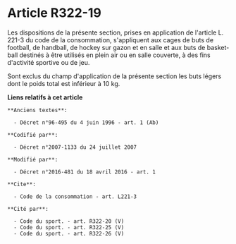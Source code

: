 # Article R322-19

Les dispositions de la présente section, prises en application de l'article L. 221-3 du code de la consommation, s'appliquent
aux cages de buts de football, de handball, de hockey sur gazon et en salle et aux buts de basket-ball destinés à être
utilisés en plein air ou en salle couverte, à des fins d'activité sportive ou de jeu. 

Sont exclus du champ d'application de la présente section les buts légers dont le poids total est inférieur à 10 kg.

**Liens relatifs à cet article**

	**Anciens textes**:

	  - Décret n°96-495 du 4 juin 1996 - art. 1 (Ab)

	**Codifié par**:

	  - Décret n°2007-1133 du 24 juillet 2007

	**Modifié par**:

	  - Décret n°2016-481 du 18 avril 2016 - art. 1

	**Cite**:

	  - Code de la consommation - art. L221-3

	**Cité par**:

	  - Code du sport. - art. R322-20 (V)
	  - Code du sport. - art. R322-25 (V)
	  - Code du sport. - art. R322-26 (V)
